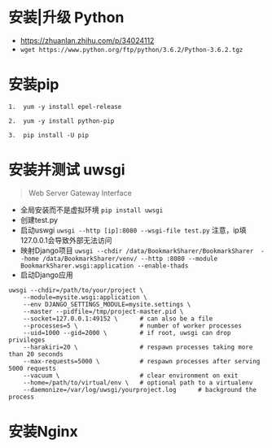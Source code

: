 # 安装|升级 Python
- https://zhuanlan.zhihu.com/p/34024112
- `wget https://www.python.org/ftp/python/3.6.2/Python-3.6.2.tgz`
# 安装pip
```
1.  yum -y install epel-release

2.  yum -y install python-pip

3.  pip install -U pip
```
# 安装并测试 uwsgi
> Web Server Gateway Interface
- 全局安装而不是虚拟环境 `pip install uwsgi`
- 创建test.py
- 启动uswgi `uwsgi --http [ip]:8080 --wsgi-file test.py`  注意，ip填127.0.0.1会导致外部无法访问
- 映射Django项目 `uwsgi --chdir /data/BookmarkSharer/BookmarkSharer  --home /data/BookmarkSharer/venv/ --http :8080 --module BookmarkSharer.wsgi:application --enable-thads`
- 启动Django应用
```
uwsgi --chdir=/path/to/your/project \
    --module=mysite.wsgi:application \
    --env DJANGO_SETTINGS_MODULE=mysite.settings \
    --master --pidfile=/tmp/project-master.pid \
    --socket=127.0.0.1:49152 \      # can also be a file
    --processes=5 \                 # number of worker processes
    --uid=1000 --gid=2000 \         # if root, uwsgi can drop privileges
    --harakiri=20 \                 # respawn processes taking more than 20 seconds
    --max-requests=5000 \           # respawn processes after serving 5000 requests
    --vacuum \                      # clear environment on exit
    --home=/path/to/virtual/env \   # optional path to a virtualenv
    --daemonize=/var/log/uwsgi/yourproject.log      # background the process
```
# 安装Nginx
 